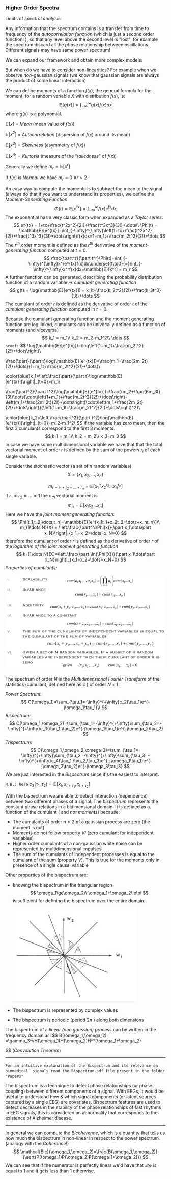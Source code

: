 ### Higher Order Spectra

Limits of *spectral analysis*:

Any information that the spectrum contains is a transfer from time to frequency of the *autocorrelation function* (which is just a second order function! ), so that any level above the second level is "lost", for example the spectrum discard all the *phase* relationship between oscillations. Different signals may have same power spectrum!

We can expand our framework and obtain more complex models.

But when do we have to consider non-linearities? For example when we observe *non*-gaussian signals (we know that gaussian signals are always the product of some linear interaction)

We can define moments of a function $f(x)$, the general formula for the moment, for a random variable $X$ with distribution $f(x)$, is:
$$
\mathbb{E}[g(x)]=\int_{-\infty}^{\infty}g(x)f(x)dx
$$
where $g(x)$ is a polynomial.

$\mathbb{E}[x]$ = *Mean* (mean value of $f(x)$)

$\mathbb{E}[x^2]$ = *Autocorrelation* (dispersion of $f(x)$ around its mean)

$\mathbb{E}[x^3]$ = *Skewness* (asymmetry of $f(x)$)

$\mathbb{E}[x^4]$ = *Kurtosis* (measure of the "*tailedness*" of $f(x)$)

Generally we define $m_r = \mathbb{E}[x^r]​$

If $f(x)$ is *Normal* we have $m_r=0\ \forall{r}>2​$

An easy way to compute the moments is to subtract the mean to the signal (always do that if you want to understand its properties), we define the *Moment-Generating Function*:
$$
\Phi(t) = \mathbb{E}[e^{tx}]=\int_{-\infty}^{\infty}f(x)e^{tx}dx
$$
The exponential has a very classic form when expanded as a *Taylor series*:
$$
e^{tx} = 1+tx+\frac{t^2x^2}{2!}+\frac{t^3x^3}{3!}+\dots\\
\Phi(t) = \mathbb{E}[e^{tx}]=\int_{-\infty}^{\infty}\left(1+tx+\frac{t^2x^2}{2!}+\frac{t^3x^3}{3!}+\dots\right)f(x)dx=1+m_1t+\frac{m_2t^2}{2!}+\dots
$$
The $r^{th}$ order moment is defined as the $r^{th}$ derivative of the *moment-generating function* computed at $t=0$.
$$
\frac{\part^r}{\part t^r}\Phi(t)=\int_{-\infty}^{\infty}x^re^{tx}f(x)dx\underset{t\to0}{=}\int_{-\infty}^{\infty}x^rf(x)dx=\mathbb{E}[x^r] = m_r
$$
A further function can be generated, describing the probability distribution function of a random variable $\to$ *cumulant generating function*
$$
g(t) = \log(\mathbb{E}[e^{tx}]) = k_1t+\frac{k_2t^2}{2!}+\frac{k_3t^3}{3!}+\dots
$$
The cumulant of order $r$ is defined as the derivative of order $t$ of the *cumulant generating function* computed in $t=0$.

Because the cumulant generating function and the moment generating function are log linked, cumulants can be univocally defined as a function of moments (and viceversa)
$$
k_1 = m_1\\
k_2 = m_2-m_1^2\\
\dots
$$
`proof:`
$$
\log(\mathbb{E}[e^{tx}])=\log\left(1+m_1t+\frac{m_2t^2}{2!}+\dots\right)\\

\frac{\part}{\part t}\log(\mathbb{E}[e^{tx}])=\frac{m_1+\frac{2m_2t}{2!}+\dots}{1+m_1t+\frac{m_2t^2}{2!}+\dots}\\

\color{blue}k_1=\left.\frac{\part}{\part t}\log(\mathbb{E}[e^{tx}])\right|_{t=0}=m_1\\

\frac{\part^2}{\part t^2}\log(\mathbb{E}[e^{tx}])=\frac{(m_2+\frac{6m_3t}{3!}\dots)\cdot\left(1+m_1t+\frac{m_2t^2}{2!}+\dots\right)-\left(m_1+\frac{2m_2t}{2!}+\dots\right)\cdot\left(m_1+\frac{2m_2t}{2!}+\dots\right)}{\left(1+m_1t+\frac{m_2t^2}{2!}+\dots\right)^2}\\

\color{blue}k_2=\left.\frac{\part^2}{\part t^2}\log(\mathbb{E}[e^{tx}])\right|_{t=0}=m_2-m_1^2\\
$$
If the variable has zero mean, then the first $3$ cumulants correspond to the first $3$ moments.
$$
k_1 = m_1\\
k_2 = m_2\\
k_3=m_3
$$
In case we have some multidimensional variable we have that that the total vectorial moment of order $r$ is defined by the sum of the powers $r_i$ of each single variable.

Consider the stochastic vector (a set of $n$ random variables)
$$
X = \{x_1,x_2,\dots,x_n\}
$$

$$
m_{r = r_1+r_2+\dots+r_n}=\mathbb{E}[x_1^{r_1}x_2^{r_2}\dots x_n^{r_n}]
$$
if $r_1=r_2=\dots=1$ the $n_{th}$ vectorial moment is
$$
m_n=\mathbb{E}[x_1x_2\dots x_n]
$$
Here we have the *joint moment generating function*:
$$
\Phi(t_1,t_2,\dots,t_n)=\mathbb{E}[e^{x_1t_1+x_2t_2+\dots+x_nt_n}]\\
m_{1\dots N}(X) = \left.\frac{\part^N\Phi(x)}{\part x_1\dots\part x_N}\right|_{x_1 =x_2=\dots=x_N=0}
$$
therefore the cumulant of order $r$ is defined as the derivative of order $r$ of the *logarithm of the joint moment generating function*
$$
k_{1\dots N}(X)=\left.\frac{\part \ln(\Phi(X))}{\part x_1\dots\part x_N}\right|_{x_1=x_2=\dots=x_N=0}
$$
*Properties of cumulants:*

![](images/cumulants.png)

The spectrum of order $N$ is the *Multidimensional Fourier Transform* of the statistics (cumulant, defined here as $c$ ) of order $N+1​$ .

*Power Spectrum*:
$$
C(\omega_1)=\sum_{\tau_1=-\infty}^{+\infty}c_2(\tau_1)e^{-j\omega_1\tau_1}\\
$$
*Bispectrum:*
$$
C(\omega_1,\omega_2)=\sum_{\tau_1=-\infty}^{+\infty}\sum_{\tau_2=-\infty}^{+\infty}c_3(\tau_1,\tau_2)e^{-j\omega_1\tau_1}e^{-j\omega_2\tau_2}
$$
*Trispectrum*:
$$
C(\omega_1,\omega_2,\omega_3)=\sum_{\tau_1=-\infty}^{+\infty}\sum_{\tau_2=-\infty}^{+\infty}\sum_{\tau_3=-\infty}^{+\infty}c_4(\tau_1,\tau_2,\tau_3)e^{-j\omega_1\tau_1}e^{-j\omega_2\tau_2}e^{-j\omega_3\tau_3}
$$
We are just interested in the *Bispectrum* since it's the easiest to interpret.

`N.B.: here` $c_3(\tau_1,\tau_2)=\mathbb{E}[x_t,x_{t+\tau_1},x_{t+\tau_2}]​$

With the bispectrum we are able to detect interaction (dependence) between two different phases of a signal. The *bispectrum* represents the constant phase relations in a bidimensional domain. It is defined as a function of the cumulant ( and *not moments*) because:

- The cumulants of order $n>2$ of a gaussian process are zero (the moment is not)
- Moments do not follow property $VI$ (zero cumulant for independent variables)
- Higher order cumulants of a non-gaussian white noise can be represented by multidimensional impulses
- The sum of the cumulants of independent processes is equal to the cumulant of the sum (property $V$). This is true for the moments only in presence of a single causal variable

Other properties of the bispectrum are:

- knowing the bispectrum in the triangular region
  $$
  \omega_1\ge\omega_2\\
  \omega_1+\omega_2\le\pi
  $$
  is sufficient for defining the bispectrum over the entire domain.

  ![](images/bisgra.PNG)

- The bispectrum is represented by complex values

- The bispectrum is periodic (period $2\pi$ ) along both dimensions

The bispectrum of a *linear (non gaussian) process* can be written in the frequency domain as:
$$
B(\omega_1,\omega_2) =\gamma_3^vH(\omega_1)H(\omega_2)H^*(\omega_1+\omega_2)

$$
(*Convolution Theorem*)

----------------------------------------------------

`For an intuitive explanation of the Bispectrum and its relevance on biomedical  signals read the Bispectrum.pdf file present in the folder "Papers"`

The bispectrum is a technique to detect phase relationships (or phase coupling) between different components of a signal. With EEGs, it would be useful to understand how & which signal components (or latent sources captured by a single EEG) are covariates. Bispectrum features are used to detect decreases in the stability of the phase relationships of fast rhythms in EEG signals, this is considered an abnormality that corresponds to the existence of Alzheimer disease.

------------------------

In general we can compute the *Bicoherence*, which is a quantity that tells us how much the bispectrum in non-linear in respect to the power spectrum. (analogy with the *Coherence*!)
$$
\mathcal{Bic}(\omega_1,\omega_2)=\frac{B(\omega_1,\omega_2)}{\sqrt{P(\omega_1)P(\omega_2)P(\omega_1+\omega_2)}}
$$
We can see that if the numerator is perfectly linear we'd have that $\mathcal{Bic}$ is equal to $1$ and it gets less than $1​$ otherwise.
